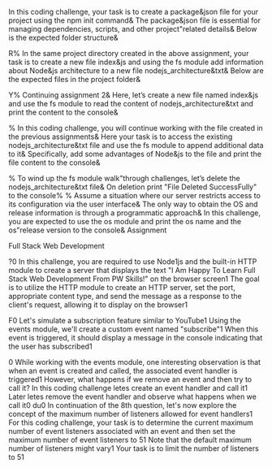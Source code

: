 In this coding challenge, your task is to create a package&json file for your project using the npm init
command& The package&json file is essential for managing dependencies, scripts, and other project"related
details& Below is the expected folder structure&

R% In the same project directory created in the above assignment, your task is to create a new file index&js and
using the fs module add information about Node&js architecture to a new file nodejs_architecture&txt& Below
are the expected files in the project folder&

Y% Continuing assignment 2& Here, let’s create a new file named index&js and use the fs module to read the
content of nodejs_architecture&txt and print the content to the console&

% In this coding challenge, you will continue working with the file created in the previous assignments& Here
your task is to access the existing nodejs_architecture&txt file and use the fs module to append additional
data to it& Specifically, add some advantages of Node&js to the file and print the file content to the console&

% To wind up the fs module walk"through challenges, let’s delete the nodejs_architecture&txt file& On deletion
print "File Deleted SuccessFully" to the console%
% Assume a situation where our server restricts access to its configuration via the user interface& The only way
to obtain the OS and release information is through a programmatic approach& In this challenge, you are
expected to use the os module and print the os name and the os"release version to the console&
Assignment

Full Stack Web Development

?0 In this challenge, you are required to use Node1js and the built-in HTTP module to create a server that
displays the text "I Am Happy To Learn Full Stack Web Development From PW Skills!" on the browser screen1
The goal is to utilize the HTTP module to create an HTTP server, set the port, appropriate content type, and
send the message as a response to the client's request, allowing it to display on the browser1

F0 Let's simulate a subscription feature similar to YouTube1 Using the events module, we'll create a custom
event named "subscribe"1 When this event is triggered, it should display a message in the console indicating
that the user has subscribed1

0 While working with the events module, one interesting observation is that when an event is created and
called, the associated event handler is triggered1 However, what happens if we remove an event and then
try to call it? In this coding challenge letes create an event handler and call it1 Later letes remove the event
handler and observe what happens when we call it0
du0 In continuation of the 8th question, let's now explore the concept of the maximum number of listeners
allowed for event handlers1 For this coding challenge, your task is to determine the current maximum
number of event listeners associated with an event and then set the maximum number of event listeners to
51 Note that the default maximum number of listeners might vary1 Your task is to limit the number of listeners
to 51

